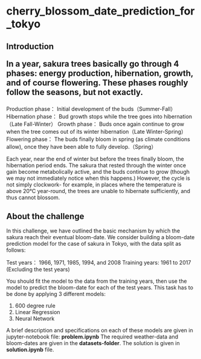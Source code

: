# cherry_blossom_date_prediction_for_tokyo
 ## Introduction<p>In a year, sakura trees basically go through 4 phases: energy production, hibernation, growth, and of course flowering. These phases roughly follow the seasons, but not exactly.

Production phase： Initial development of the buds（Summer-Fall）
Hibernation phase： Bud growth stops while the tree goes into hibernation（Late Fall-Winter）
Growth phase： Buds once again continue to grow when the tree comes out of its winter hibernation（Late Winter-Spring）
Flowering phase： The buds finally bloom in spring (as climate conditions allow), once they have been able to fully develop.（Spring）

Each year, near the end of winter but before the trees finally bloom, the hibernation period ends. The sakura that rested through the winter once gain become metabolically active, and the buds continue to grow (though we may not immediately notice when this happens.) However, the cycle is not simply clockwork- for example, in places where the temperature is above 20℃ year-round, the trees are unable to hibernate sufficiently, and thus cannot blossom.</p>

## About the challenge
<p>
  In this challenge, we have outlined the basic mechanism by which the sakura reach their eventual bloom-date. We consider building a bloom-date prediction model for the case of sakura in Tokyo, with the data split as follows:

Test years： 1966, 1971, 1985, 1994, and 2008
Training years: 1961 to 2017 (Excluding the test years)

You should fit the model to the data from the training years, then use the model to predict the bloom-date for each of the test years. This task has to be done by applying 3 different models:

1. 600 degree rule
2. Linear Regression
3. Neural Network

A brief description and specifications on each of these models are given in jupyter-notebook file: <b>problem.ipynb</b> The required weather-data and bloom-dates are given in the <b>datasets-folder</b>. The solution is given in <b>solution.ipynb</b> file.
</p>

